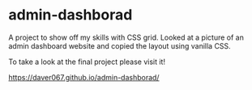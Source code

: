 # admin-dashborad

A project to show off my skills with CSS grid. Looked at a picture of an admin dashboard website and copied the layout using vanilla CSS.

To take a look at the final project please visit it!

https://daver067.github.io/admin-dashborad/
